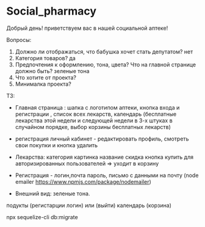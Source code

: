 # Social_pharmacy
Добрый день! приветствуем вас в нашей социальной аптеке!

Вопросы:
1. Должно ли отображаться, что бабушка хочет стать депутатом? нет
2. Категория товаров? да
3. Предпочтения к оформлению, тона, цвета? Что на главной странице должно быть? зеленые тона 
4. Что хотите от проекта? 
5. Минималка проекта?

ТЗ: 
- Главная страница : шапка с логотипом аптеки, кнопка входа и регистрации ,
 список всех лекарств, 
 календарь
 (бесплатные лекарства этой недели и следующей недели в 3-х штуках в случайном порядке, выбор корзины бесплатных лекарств)

- регистрация личный кабинет - редактировать профиль, смотреть свои покупки и кнопка удалить

- Лекарства:
категория 
картинка
название
скидка
кнопка купить для авторизированных пользователей => уходит в корзину 

- Регистрация - логин,почта пароль, письмо с данными на почту (node emailer https://www.npmjs.com/package/nodemailer)
<!-- npm i calendar -->
<!-- npm i nodemailer -->
- Внешний вид: зеленые тона. 


подукты (регистарции логин) или (выйти) календарь (корзина) 


npx sequelize-cli db:migrate
